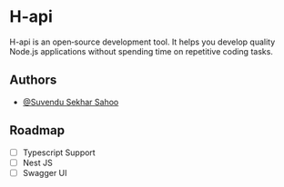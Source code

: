 # H-api

H-api is an open‑source development tool. It helps you develop quality Node.js applications without spending time on repetitive coding tasks.


## Authors

- [@Suvendu Sekhar Sahoo](https://github.com/Hap-i)


## Roadmap

- [ ]  Typescript Support
- [ ]  Nest JS
- [ ]  Swagger UI
